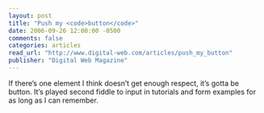 ```yaml
---
layout: post
title: "Push my <code>button</code>"
date: 2006-09-26 12:00:00 -0500
comments: false
categories: articles
read_url: "http://www.digital-web.com/articles/push_my_button"
publisher: "Digital Web Magazine"
---
```


If there’s one element I think doesn’t get enough respect, it’s gotta be button. It’s played second fiddle to input in tutorials and form examples for as long as I can remember.